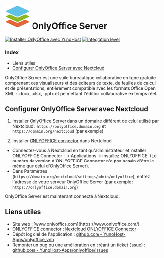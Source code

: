 # <img src="/images/OnlyOffice_logo.png" height="80px" alt=" Logo OnlyOffice"> OnlyOffice Server

[![Installer OnlyOffice avec YunoHost](https://install-app.yunohost.org/install-with-yunohost.png)](https://install-app.yunohost.org/?app=onlyoffice) [![Integration level](https://dash.yunohost.org/integration/onlyoffice.svg)](https://dash.yunohost.org/appci/app/onlyoffice)

### Index

- [Liens utiles](#liens-utiles)
- [Configurer OnlyOffice Server avec Nextcloud](#Configurer-OnlyOffice-Server-avec-Nextcloud)  

OnlyOffice Server est une suite bureautique collaborative en ligne gratuite comprenant des visualiseurs et des éditeurs de texte, de feuilles de calcul et de présentations, entièrement compatible avec les formats Office Open XML : .docx, .xlsx, .pptx et permettant l'édition collaborative en temps réel.

## Configurer OnlyOffice Server avec Nextcloud

1. Installer [OnlyOffice Server](https://github.com/YunoHost-Apps/onlyoffice_ynh) dans un domaine différent de celui utilisé par Nextcloud : `https://onlyoffice.domain.org` et `https://domain.org/nextcloud` (par exemple)

2. Installer [ONLYOFFICE connector](https://apps.nextcloud.com/apps/onlyoffice) dans Nextcloud
- Connectez-vous à Nextcloud en tant qu'administrateur et installer ONLYOFFICE Connector : -> Applications -> installez ONLYOFFICE. (Le numéro de version d'ONLYOFFICE Connector n'a pas besoin d'être le même que celui d'OnlyOffice Server).
- Dans Paramètres (`https://domain.org/nextcloud/settings/admin/onlyoffice`), entrez l'adresse de votre serveur OnlyOffice Server (par exemple : `https://onlyoffice.domain.org`)

OnlyOffice Server est maintenant connecté à Nextcloud.

## Liens utiles

+ Site web : [www.onlyoffice.com](https://www.onlyoffice.com/)
+ ONLYOFFICE connector : [Nextcloud ONLYOFFICE Connector](https://apps.nextcloud.com/apps/onlyoffice)
+ Dépôt logiciel de l'application : [github.com - YunoHost-Apps/onlyoffice_ynh](https://github.com/YunoHost-Apps/onlyoffice_ynh)
+ Remonter un bug ou une amélioration en créant un ticket (issue) : [github.com - YunoHost-Apps/onlyoffice/issues](https://github.com/YunoHost-Apps/onlyoffice_ynh/issues)
